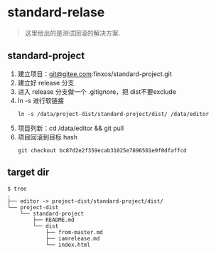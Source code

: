 # standard-relase
> 这里给出的是测试回滚的解决方案.

## standard-project
1. 建立项目：git@gitee.com:finxos/standard-project.git
2. 建立好 release 分支
3. 进入 release 分支做一个 .gitignore，把 dist不要exclude
4. ln -s 进行软链接
   ```shell
   ln -s /data/project-dist/standard-project/dist/ /data/editor
   ```
5. 项目列新：cd /data/editor && git pull
6. 项目回滚到目标 hash
   ```shell
   git checkout bc87d2e2f359ecab31025e7896501e9f0dfaffcd
   ``` 

## target dir
~~~
$ tree
.
├── editor -> project-dist/standard-project/dist/
└── project-dist
    └── standard-project
        ├── README.md
        └── dist
            ├── from-master.md
            ├── iamrelease.md
            └── index.html
~~~

